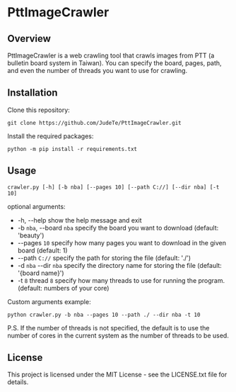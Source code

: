 # PttImageCrawler

## Overview
PttImageCrawler is a web crawling tool that crawls images from PTT (a bulletin board system in Taiwan). You can specify the board, pages, path, and even the number of threads you want to use for crawling.

## Installation
Clone this repository:
```
git clone https://github.com/JudeTe/PttImageCrawler.git
```

Install the required packages:
```
python -m pip install -r requirements.txt
```

## Usage
```
crawler.py [-h] [-b nba] [--pages 10] [--path C://] [--dir nba] [-t 10]
```

optional arguments:
*  -h, --help            show the help message and exit  
*  -b `nba`, --board `nba`  specify the board you want to download (default: 'beauty')  
*  --pages `10`  specify how many pages you want to download in the given board (default: 1)  
*  --path `C://`  specify the path for storing the file (default: './')  
*  -d `nba` --dir `nba` specify the directory name for storing the file (default: '{board name}')  
*  -t `8` thread `8` specify how many threads to use for running the program. (default: numbers of your core)  


Custom arguments example:
```
python crawler.py -b nba --pages 10 --path ./ --dir nba -t 10
```

P.S. If the number of threads is not specified, the default is to use the number of cores in the current system as the number of threads to be used.

## License
This project is licensed under the MIT License - see the LICENSE.txt file for details.

